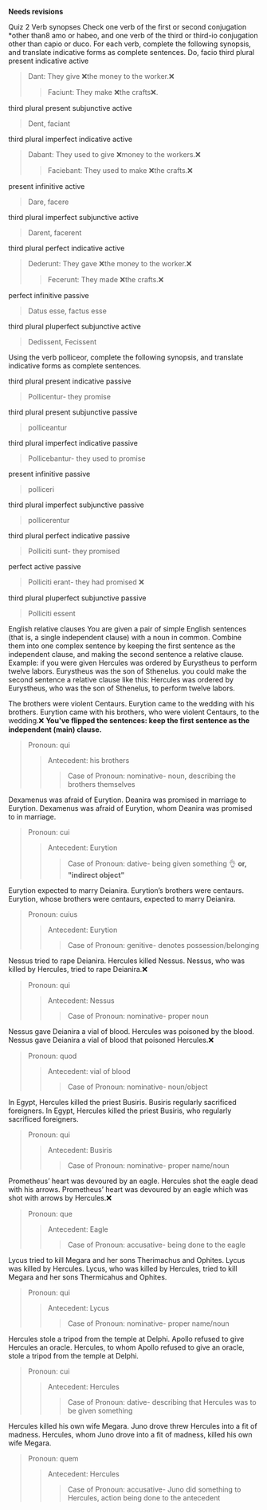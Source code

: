 **Needs revisions**

Quiz 2
Verb synopses
Check one verb of the first or second conjugation *other than8 amo or habeo, and one verb of the third or third-io conjugation other than capio or duco. For each verb, complete the following synopsis, and translate indicative forms as complete sentences.
Do, facio
third plural present indicative active
>Dant: They give ❌the money to the worker.❌
>>Faciunt: They make ❌the crafts❌.

third plural present subjunctive active
>Dent, faciant

third plural imperfect indicative active
>Dabant: They used to give ❌money to the workers.❌
>>Faciebant: They used to make ❌the crafts.❌

present infinitive active
>Dare, facere

third plural imperfect subjunctive active
>Darent, facerent

third plural perfect indicative active
>Dederunt: They gave ❌the money to the worker.❌
>>Fecerunt: They made ❌the crafts.❌

perfect infinitive passive
>Datus esse, factus esse

third plural pluperfect subjunctive active
>Dedissent, Fecissent


Using the verb polliceor, complete the following synopsis, and translate indicative forms as complete sentences.

third plural present indicative passive
>Pollicentur- they promise

third plural present subjunctive passive
>polliceantur

third plural imperfect indicative passive
>Pollicebantur- they used to promise

present infinitive passive
>polliceri

third plural imperfect subjunctive passive
>pollicerentur

third plural perfect indicative passive
>Polliciti sunt- they promised

perfect active passive
>Polliciti erant- they had promised ❌

third plural pluperfect subjunctive passive
>Polliciti essent


English relative clauses
You are given a pair of simple English sentences (that is, a single independent clause) with a noun in common. Combine them into one complex sentence by keeping the first sentence as the independent clause, and making the second sentence a relative clause.
Example: if you were given
Hercules was ordered by Eurystheus to perform twelve labors. Eurystheus was the son of Sthenelus.
you could make the second sentence a relative clause like this:
Hercules was ordered by Eurystheus, who was the son of Sthenelus, to perform twelve labors.

The brothers were violent Centaurs. Eurytion came to the wedding with his brothers.
Eurytion came with his brothers, who were violent Centaurs, to the wedding.❌ **You've flipped the sentences: keep the first sentence as the independent (main) clause.**
>Pronoun: qui
>>Antecedent: his brothers
>>>Case of Pronoun: nominative- noun, describing the brothers themselves
 
Dexamenus was afraid of Eurytion. Deanira was promised in marriage to Eurytion.
Dexamenus was afraid of Eurytion, whom Deanira was promised to in marriage.
>Pronoun: cui
>>Antecedent: Eurytion
>>>Case of Pronoun: dative- being given something 👌 **or, "indirect object"**
 
Eurytion expected to marry Deianira. Eurytion’s brothers were centaurs.
Eurytion, whose brothers were centaurs, expected to marry Deianira.
>Pronoun: cuius
>>Antecedent: Eurytion
>>>Case of Pronoun: genitive- denotes possession/belonging
 
Nessus tried to rape Deianira. Hercules killed Nessus.
Nessus, who was killed by Hercules, tried to rape Deianira.❌
>Pronoun: qui
>>Antecedent: Nessus
>>>Case of Pronoun: nominative- proper noun
 
Nessus gave Deianira a vial of blood. Hercules was poisoned by the blood.
Nessus gave Deianira a vial of blood that poisoned Hercules.❌
>Pronoun: quod
>>Antecedent: vial of blood
>>>Case of Pronoun: nominative- noun/object
 
In Egypt, Hercules killed the priest Busiris. Busiris regularly sacrificed foreigners.
In Egypt, Hercules killed the priest Busiris, who regularly sacrificed foreigners.
>Pronoun: qui
>>Antecedent: Busiris
>>>Case of Pronoun: nominative- proper name/noun
 
Prometheus’ heart was devoured by an eagle. Hercules shot the eagle dead with his arrows.
Prometheus’ heart was devoured by an eagle which was shot with arrows by Hercules.❌
>Pronoun: que
>>Antecedent: Eagle
>>>Case of Pronoun: accusative- being done to the eagle
 
Lycus tried to kill Megara and her sons Therimachus and Ophites. Lycus was killed by Hercules.
Lycus, who was killed by Hercules, tried to kill Megara and her sons Thermicahus and Ophites.
>Pronoun: qui
>>Antecedent: Lycus
>>>Case of Pronoun: nominative- proper name/noun
 
Hercules stole a tripod from the temple at Delphi. Apollo refused to give Hercules an oracle.
Hercules, to whom Apollo refused to give an oracle, stole a tripod from the temple at Delphi.
>Pronoun: cui
>>Antecedent: Hercules
>>>Case of Pronoun: dative- describing that Hercules was to be given something
 
Hercules killed his own wife Megara. Juno drove threw Hercules into a fit of madness.
Hercules, whom Juno drove into a fit of madness, killed his own wife Megara.
>Pronoun: quem
>>Antecedent: Hercules
>>>Case of Pronoun: accusative- Juno did something to Hercules, action being done to the antecedent



